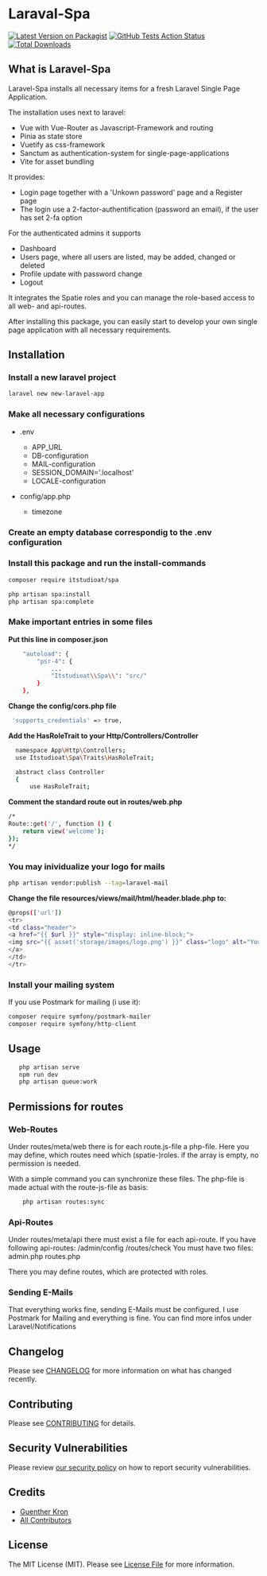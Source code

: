 # Laraval-Spa

[![Latest Version on Packagist](https://img.shields.io/packagist/v/itstudioat/spa.svg?style=flat-square)](https://packagist.org/packages/itstudioat/spa)
[![GitHub Tests Action Status](https://img.shields.io/github/actions/workflow/status/itstudioat/spa/run-tests.yml?branch=main&label=tests&style=flat-square)](https://github.com/itstudioat/spa/actions?query=workflow%3Arun-tests+branch%3Amain)
[![Total Downloads](https://img.shields.io/packagist/dt/itstudioat/spa.svg?style=flat-square)](https://packagist.org/packages/itstudioat/spa)



## What is Laravel-Spa
Laravel-Spa installs all necessary items for a fresh Laravel Single Page Application.

The installation uses next to laravel:
- Vue with Vue-Router as Javascript-Framework and routing
- Pinia as state store
- Vuetify as css-framework
- Sanctum as authentication-system for single-page-applications
- Vite for asset bundling

It provides:
- Login page together with a 'Unkown password' page and a Register page
- The login use a 2-factor-authentification (password an email), if the user has set 2-fa option

For the authenticated admins it supports
- Dashboard
- Users page, where all users are listed, may be added, changed or deleted
- Profile update with password change
- Logout

It integrates the Spatie roles and you can manage the role-based access to all web- and api-routes.

After installing this package, you can easily start to develop your own single page application with all necessary requirements.

## Installation

### Install a new laravel project

```bash
laravel new new-laravel-app
```

### Make all necessary configurations
- .env
    - APP_URL
    - DB-configuration
    - MAIL-configuration
    - SESSION_DOMAIN='.localhost'
    - LOCALE-configuration
    
- config/app.php
    - timezone
   

### Create an empty database correspondig to the .env configuration

### Install this package and run the install-commands

```bash
composer require itstudioat/spa
```

```bash
php artisan spa:install
php artisan spa:complete
```

### Make important entries in some files

**Put this line in composer.json**
```bash
    "autoload": {
        "psr-4": {
            ...
            "Itstudioat\\Spa\\": "src/"
        }
    },
```

**Change the config/cors.php file**
```bash
 'supports_credentials' => true,
```


**Add the HasRoleTrait to your Http/Controllers/Controller**
```bash
  namespace App\Http\Controllers;
  use Itstudioat\Spa\Traits\HasRoleTrait;

  abstract class Controller
  {
      use HasRoleTrait;
```

**Comment the standard route out in routes/web.php**
```bash
/*
Route::get('/', function () {
    return view('welcome');
});
*/
```


### You may inividualize your logo for mails
```bash
php artisan vendor:publish --tag=laravel-mail
```

**Change the file resources/views/mail/html/header.blade.php to:**
```bash
@props(['url'])
<tr>
<td class="header">
<a href="{{ $url }}" style="display: inline-block;">
<img src="{{ asset('storage/images/logo.png') }}" class="logo" alt="Your Logo">
</a>
</td>
</tr>
```


### Install your mailing system
If you use Postmark for mailing (i use it):
```bash
composer require symfony/postmark-mailer
composer require symfony/http-client
```


## Usage
```bash
   php artisan serve
   npm run dev
   php artisan queue:work
```

## Permissions for routes ##
### Web-Routes ###
Under routes/meta/web there is for each route.js-file a php-file.
Here you may define, which routes need which (spatie-)roles.
if the array is empty, no permission is needed.

With a simple command you can synchronize these files.
The php-file is made actual with the route-js-file as basis:
```bash
    php artisan routes:sync
```

### Api-Routes ###
Under routes/meta/api there must exist a file for each api-route.
If you have following api-routes: 
/admin/config
/routes/check
You must have two files:
admin.php
routes.php

There you may define routes, which are protected with roles.


### Sending E-Mails ###
That everything works fine, sending E-Mails must be configured.
I use Postmark for Mailing and everything is fine.
You can find more infos under Laravel/Notifications

## Changelog

Please see [CHANGELOG](CHANGELOG.md) for more information on what has changed recently.

## Contributing

Please see [CONTRIBUTING](CONTRIBUTING.md) for details.

## Security Vulnerabilities

Please review [our security policy](../../security/policy) on how to report security vulnerabilities.

## Credits

- [Guenther Kron](https://github.com/itstudioat)
- [All Contributors](../../contributors)

## License

The MIT License (MIT). Please see [License File](LICENSE.md) for more information.
